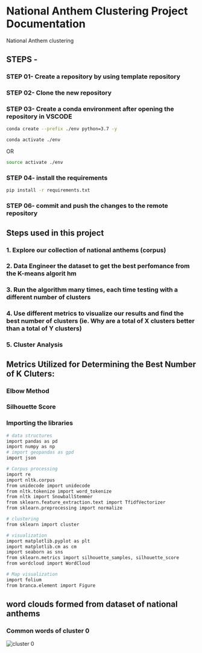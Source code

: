 # National Anthem Clustering Project Documentation
 National Anthem clustering

## STEPS -

### STEP 01- Create a repository by using template repository

### STEP 02- Clone the new repository

### STEP 03- Create a conda environment after opening the repository in VSCODE

```bash
conda create --prefix ./env python=3.7 -y
```

```bash
conda activate ./env
```
OR
```bash
source activate ./env
```

### STEP 04- install the requirements
```bash
pip install -r requirements.txt
```

### STEP 06- commit and push the changes to the remote repository


## Steps used in this project

### 1. Explore our collection of national anthems (corpus)
### 2. Data Engineer the dataset to get the best perfomance from the K-means algorit hm
### 3. Run the algorithm many times, each time testing with a different number of clusters
### 4. Use different metrics to visualize our results and find the best number of clusters (ie. Why are a total of X clusters better than a total of Y clusters)
### 5. Cluster Analysis

## Metrics Utilized for Determining the Best Number of K Cluters:

### Elbow Method
### Silhouette Score


### Importing the libraries
```bash
# data structures
import pandas as pd
import numpy as np
# import geopandas as gpd
import json

# Corpus processing
import re
import nltk.corpus
from unidecode import unidecode
from nltk.tokenize import word_tokenize
from nltk import SnowballStemmer
from sklearn.feature_extraction.text import TfidfVectorizer
from sklearn.preprocessing import normalize

# clustering
from sklearn import cluster

# visualization
import matplotlib.pyplot as plt
import matplotlib.cm as cm
import seaborn as sns
from sklearn.metrics import silhouette_samples, silhouette_score
from wordcloud import WordCloud

# Map visualization
import folium
from branca.element import Figure
```

## word clouds formed from dataset of national anthems
### Common words of cluster 0
![cluster 0](\National_Anthem_Clusters\Images\wordclouds\cluster__0.png "common words in cluster 1")
